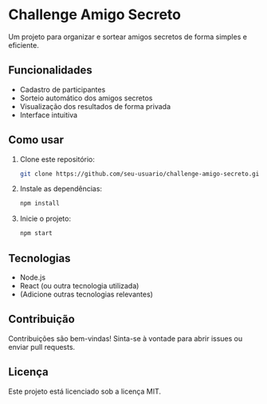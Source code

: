 # Challenge Amigo Secreto

Um projeto para organizar e sortear amigos secretos de forma simples e eficiente.

## Funcionalidades

- Cadastro de participantes
- Sorteio automático dos amigos secretos
- Visualização dos resultados de forma privada
- Interface intuitiva

## Como usar

1. Clone este repositório:
    ```bash
    git clone https://github.com/seu-usuario/challenge-amigo-secreto.git
    ```
2. Instale as dependências:
    ```bash
    npm install
    ```
3. Inicie o projeto:
    ```bash
    npm start
    ```

## Tecnologias

- Node.js
- React (ou outra tecnologia utilizada)
- (Adicione outras tecnologias relevantes)

## Contribuição

Contribuições são bem-vindas! Sinta-se à vontade para abrir issues ou enviar pull requests.

## Licença

Este projeto está licenciado sob a licença MIT.
